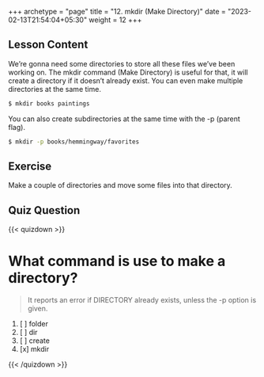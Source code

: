 +++
archetype = "page"
title = "12. mkdir (Make Directory)"
date = "2023-02-13T21:54:04+05:30"
weight = 12
+++

## Lesson Content

We’re gonna need some directories to store all these files we’ve been working on. The mkdir command (Make Directory) is useful for that, it will create a directory if it doesn’t already exist. You can even make multiple directories at the same time.

```bash
$ mkdir books paintings
```

You can also create subdirectories at the same time with the -p (parent flag).

```bash
$ mkdir -p books/hemmingway/favorites
```

## Exercise

Make a couple of directories and move some files into that directory.

## Quiz Question

{{< quizdown >}}

# What command is use to make a directory?

> It reports an error if DIRECTORY already exists, unless the -p option is given.

1. [ ] folder
2. [ ] dir
3. [ ] create
4. [x] mkdir

{{< /quizdown >}}
